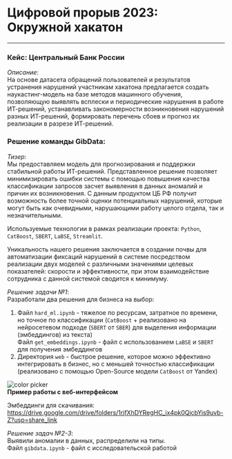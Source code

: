 # Цифровой прорыв 2023: Окружной хакатон

---
### Кейс: Центральный Банк России
*Описание*: <br>
На основе датасета обращений пользователей и результатов устранения нарушений участникам хакатона предлагается создать наукастинг-модель на базе методов машинного обучения, позволяющую выявлять всплески и периодические нарушения в работе ИТ-решений, устанавливать закономерности возникновения нарушений разных ИТ-решений, формировать перечень сбоев и прогноз их реализации в разрезе ИТ-решений.

### Решение команды GibData:
*Тизер*: <br>
Мы предоставляем модель для прогнозирования и поддержки стабильной работы ИТ-решений. Представленное решение позволяет минимизировать ошибки системы с помощью повышения качества классификации запросов засчет выявления в данных аномалий и причин их возникновения. С данным продуктом ЦБ РФ получит возможность более точной оценки потенциальных нарушений, которые могут быть как очевидными, нарушающими работу целого отдела, так и незначительными.

Используемые технологии в рамках реализации проекта: `Python`, `CatBoost`, `SBERT`, `LaBSE`, `Streamlit`.

Уникальность нашего решения заключается в создании почвы для автоматизации фиксаций нарушений в системе посредством реализации двух моделей с различными значениями целевых показателей: скорости и эффективности, при этом взаимодействие сотрудника с данной системой сводится к минимуму.

*Решение задачи №1*: <br>
Разработали два решения для бизнеса на выбор: 
1) Файл `hard_ml.ipynb` - тяжелое по ресурсам, затратное по времени, но точное по классификации (`CatBoost` + реализовано на нейросетевом подходе (`SBERT` от `SBER`) для выделения информации (эмбеддингов) из текста) <br>
Файл `get_embeddings.ipynb` - файл с использованием `LaBSE` и `SBERT` для получения эмбеддингов
3) Директория `web` - быстрое решение, которое можно эффективно интегрировать в бизнес, но с меньшей точностью классификации (реализовано с помощью Open-Source модели `CatBoost` от Yandex)

![color picker](https://s11.gifyu.com/images/outputvideo-cutter-js.com.gif) <br>
**Пример работы с веб-интерфейсом**

Эмбеддинги для скачивания: https://drive.google.com/drive/folders/1rjfXhDYRegHC_ix4pk0QjcbYis9uvb-Z?usp=share_link

*Решение задач №2-3*: <br>
Выявили аномалии в данных, распределили на типы. <br>
Файл `gibdata.ipynb` - файл с исследовательской работой
